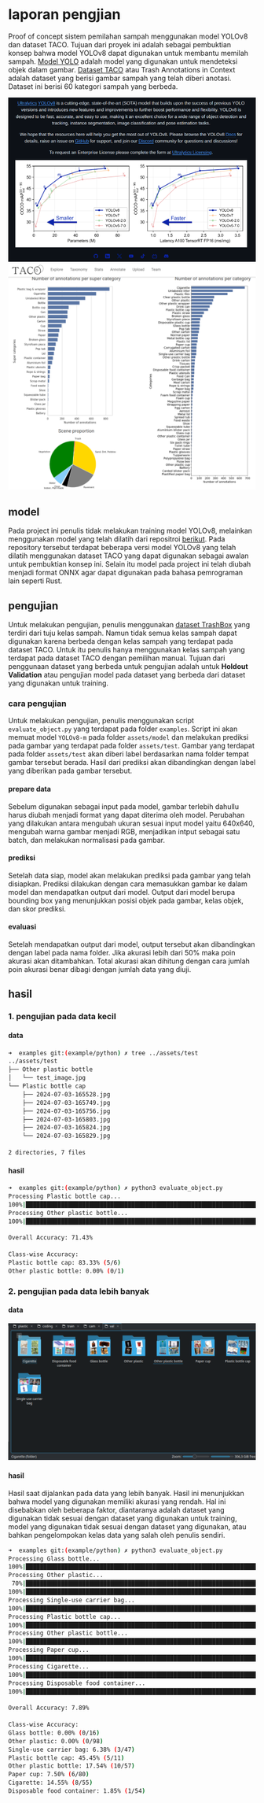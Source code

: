 # laporan pengjian

Proof of concept sistem pemilahan sampah menggunakan model YOLOv8 dan dataset TACO. Tujuan dari proyek ini adalah sebagai pembuktian konsep bahwa model YOLOv8 dapat digunakan untuk membantu memilah sampah. [Model YOLO](https://github.com/ultralytics/ultralytics) adalah model yang digunakan untuk mendeteksi objek dalam gambar. [Dataset TACO](http://tacodataset.org) atau Trash Annotations in Context adalah dataset yang berisi gambar sampah yang telah diberi anotasi. Dataset ini berisi 60 kategori sampah yang berbeda.

![YOLOv8](/assets/images/yolo.png)
![TACO](/assets/images/taco.png)

## model

Pada project ini penulis tidak melakukan training model YOLOv8, melainkan menggunakan model yang telah dilatih dari repositroi [berikut](https://github.com/jeremy-rico/litter-detection). Pada repository tersebut terdapat beberapa versi model YOLOv8 yang telah dilatih menggunakan dataset TACO yang dapat digunakan sebagai awalan untuk pembuktian konsep ini. Selain itu model pada project ini telah diubah menjadi format ONNX agar dapat digunakan pada bahasa pemrograman lain seperti Rust.

## pengujian

Untuk melakukan pengujian, penulis menggunakan [dataset TrashBox](https://github.com/nikhilvenkatkumsetty/TrashBox-testandvalid) yang terdiri dari tuju kelas sampah. Namun tidak semua kelas sampah dapat digunakan karena berbeda dengan kelas sampah yang terdapat pada dataset TACO. Untuk itu penulis hanya menggunakan kelas sampah yang terdapat pada dataset TACO dengan pemilihan manual. Tujuan dari penggunaan dataset yang berbeda untuk pengujian adalah untuk **Holdout Validation** atau pengujian model pada dataset yang berbeda dari dataset yang digunakan untuk training.

### cara pengujian

Untuk melakukan pengujian, penulis menggunakan script `evaluate_object.py` yang terdapat pada folder `examples`. Script ini akan memuat model `YOLOv8-m` pada folder `assets/model` dan melakukan prediksi pada gambar yang terdapat pada folder `assets/test`. Gambar yang terdapat pada folder `assets/test` akan diberi label berdasarkan nama folder tempat gambar tersebut berada. Hasil dari prediksi akan dibandingkan dengan label yang diberikan pada gambar tersebut.

#### prepare data

Sebelum digunakan sebagai input pada model, gambar terlebih dahullu harus diubah menjadi format yang dapat diterima oleh model. Perubahan yang dilakukan antara mengubah ukuran sesuai input model yaitu 640x640, mengubah warna gambar menjadi RGB, menjadikan intput sebagai satu batch, dan melakukan normalisasi pada gambar.

#### prediksi

Setelah data siap, model akan melakukan prediksi pada gambar yang telah disiapkan. Prediksi dilakukan dengan cara memasukkan gambar ke dalam model dan mendapatkan output dari model. Output dari model berupa bounding box yang menunjukkan posisi objek pada gambar, kelas objek, dan skor prediksi.

#### evaluasi

Setelah mendapatkan output dari model, output tersebut akan dibandingkan dengan label pada nama folder. Jika akurasi lebih dari 50% maka poin akurasi akan ditambahkan. Total akurasi akan dihitung dengan cara jumlah poin akurasi benar dibagi dengan jumlah data yang diuji.

## hasil

### 1. pengujian pada data kecil

#### data

```bash
➜  examples git:(example/python) ✗ tree ../assets/test
../assets/test
├── Other plastic bottle
│   └── test_image.jpg
└── Plastic bottle cap
    ├── 2024-07-03-165528.jpg
    ├── 2024-07-03-165749.jpg
    ├── 2024-07-03-165756.jpg
    ├── 2024-07-03-165803.jpg
    ├── 2024-07-03-165824.jpg
    └── 2024-07-03-165829.jpg

2 directories, 7 files
```

#### hasil

```bash
➜  examples git:(example/python) ✗ python3 evaluate_object.py
Processing Plastic bottle cap...
100%|███████████████████████████████████████████████████████████████████████████████████████████████████████████████████████████████████████████████████████████| 6/6 [00:02<00:00,  2.15it/s]
Processing Other plastic bottle...
100%|███████████████████████████████████████████████████████████████████████████████████████████████████████████████████████████████████████████████████████████| 1/1 [00:00<00:00,  3.86it/s]

Overall Accuracy: 71.43%

Class-wise Accuracy:
Plastic bottle cap: 83.33% (5/6)
Other plastic bottle: 0.00% (0/1)
```

### 2. pengujian pada data lebih banyak

#### data

![folder preview](/assets/images/val_folder_class.png)

#### hasil

Hasil saat dijalankan pada data yang lebih banyak. Hasil ini menunjukkan bahwa model yang digunakan memiliki akurasi yang rendah. Hal ini disebabkan oleh beberapa faktor, diantaranya adalah dataset yang digunakan tidak sesuai dengan dataset yang digunakan untuk training, model yang digunakan tidak sesuai dengan dataset yang digunakan, atau bahkan pengelompokan kelas data yang salah oleh penulis sendiri.

```bash
➜  examples git:(example/python) ✗ python3 evaluate_object.py
Processing Glass bottle...
100%|█████████████████████████████████████████████████████████████████████████████████████████████████████████████████████████████████████████████████████████| 16/16 [00:04<00:00,  3.27it/s]
Processing Other plastic...
 70%|███████████████████████████████████████████████████████████████████████████████████████████████████████████▋                                             | 69/98 [00:12<00:04,  5.86it/s]libpng warning: iCCP: known incorrect sRGB profile
100%|█████████████████████████████████████████████████████████████████████████████████████████████████████████████████████████████████████████████████████████| 98/98 [00:17<00:00,  5.66it/s]
Processing Single-use carrier bag...
100%|█████████████████████████████████████████████████████████████████████████████████████████████████████████████████████████████████████████████████████████| 47/47 [00:08<00:00,  5.55it/s]
Processing Plastic bottle cap...
100%|█████████████████████████████████████████████████████████████████████████████████████████████████████████████████████████████████████████████████████████| 11/11 [00:02<00:00,  5.10it/s]
Processing Other plastic bottle...
100%|█████████████████████████████████████████████████████████████████████████████████████████████████████████████████████████████████████████████████████████| 57/57 [00:11<00:00,  4.93it/s]
Processing Paper cup...
100%|█████████████████████████████████████████████████████████████████████████████████████████████████████████████████████████████████████████████████████████| 80/80 [00:14<00:00,  5.67it/s]
Processing Cigarette...
100%|█████████████████████████████████████████████████████████████████████████████████████████████████████████████████████████████████████████████████████████| 55/55 [00:09<00:00,  5.91it/s]
Processing Disposable food container...
100%|█████████████████████████████████████████████████████████████████████████████████████████████████████████████████████████████████████████████████████████| 54/54 [00:09<00:00,  5.79it/s]

Overall Accuracy: 7.89%

Class-wise Accuracy:
Glass bottle: 0.00% (0/16)
Other plastic: 0.00% (0/98)
Single-use carrier bag: 6.38% (3/47)
Plastic bottle cap: 45.45% (5/11)
Other plastic bottle: 17.54% (10/57)
Paper cup: 7.50% (6/80)
Cigarette: 14.55% (8/55)
Disposable food container: 1.85% (1/54)
```
